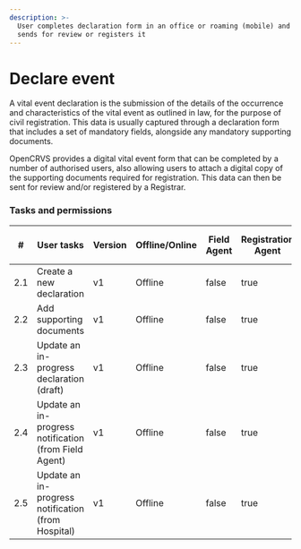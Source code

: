 ```yaml
---
description: >-
  User completes declaration form in an office or roaming (mobile) and either
  sends for review or registers it
---
```


# Declare event

A vital event declaration is the submission of the details of the occurrence and characteristics of the vital event as outlined in law, for the purpose of civil registration. This data is usually captured through a declaration form that includes a set of mandatory fields, alongside any mandatory supporting documents.&#x20;

OpenCRVS provides a digital vital event form that can be completed by a number of authorised users, also allowing users to attach a digital copy of the supporting documents required for registration. This data can then be sent for review and/or registered by a Registrar.

### Tasks and permissions

<table><thead><tr><th>#</th><th>User tasks</th><th>Version</th><th>Offline/Online</th><th data-type="checkbox">Field Agent</th><th data-type="checkbox">Registration Agent</th><th data-type="checkbox">Registrar</th><th data-type="checkbox">National Registrar</th><th data-type="checkbox">Performance Manager</th><th data-type="checkbox">Local System Admin</th><th data-type="checkbox">National System Admin</th></tr></thead><tbody><tr><td>2.1</td><td>Create a new declaration</td><td>v1</td><td>Offline</td><td>false</td><td>true</td><td>true</td><td>true</td><td>false</td><td>false</td><td>false</td></tr><tr><td>2.2</td><td>Add supporting documents</td><td>v1</td><td>Offline</td><td>false</td><td>true</td><td>true</td><td>true</td><td>false</td><td>false</td><td>false</td></tr><tr><td>2.3</td><td>Update an in-progress declaration (draft)</td><td>v1</td><td>Offline</td><td>false</td><td>true</td><td>true</td><td>true</td><td>false</td><td>false</td><td>false</td></tr><tr><td>2.4</td><td>Update an in-progress notification (from Field Agent)</td><td>v1</td><td>Offline</td><td>false</td><td>true</td><td>true</td><td>true</td><td>false</td><td>false</td><td>false</td></tr><tr><td>2.5</td><td>Update an in-progress notification (from Hospital)</td><td>v1</td><td>Offline</td><td>false</td><td>true</td><td>true</td><td>true</td><td>false</td><td>false</td><td>false</td></tr></tbody></table>
